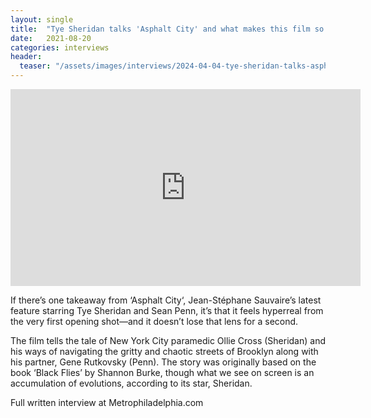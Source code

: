 ```yaml
---
layout: single
title:  "Tye Sheridan talks 'Asphalt City' and what makes this film so hypereal"
date:   2021-08-20
categories: interviews
header:
  teaser: "/assets/images/interviews/2024-04-04-tye-sheridan-talks-asphalt-city.jpg"
---
```


<iframe width="560" height="315" src="https://www.youtube.com/watch?v=1CXNpS1I9c8&t=5s" frameborder="0"> </iframe>

If there’s one takeaway from ‘Asphalt City‘, Jean-Stéphane Sauvaire’s latest feature starring Tye Sheridan and Sean Penn, it’s that it feels hyperreal from the very first opening shot—and it doesn’t lose that lens for a second.

The film tells the tale of New York City paramedic Ollie Cross (Sheridan) and his ways of navigating the gritty and chaotic streets of Brooklyn along with his partner, Gene Rutkovsky (Penn). The story was originally based on the book ‘Black Flies’ by Shannon Burke, though what we see on screen is an accumulation of evolutions, according to its star, Sheridan.

Full written interview at Metrophiladelphia.com

